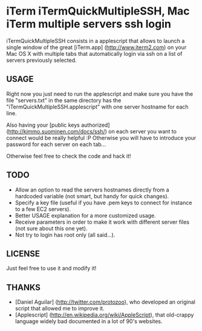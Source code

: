 # iTerm iTermQuickMultipleSSH, Mac iTerm multiple servers ssh login

iTermQuickMultipleSSH consists in a applescript that allows to launch a single 
window of the great [iTerm.app] (http://www.iterm2.com) on your Mac OS X with multiple tabs 
that automatically login via ssh on a list of servers previously selected.

## USAGE 

Right now you just need to run the applescript and make sure you have the file "servers.txt"
in the same directory has the "iTermQuickMultipleSSH.applescript" with one server hostname for each 
line.

Also having your [public keys authorized] (http://kimmo.suominen.com/docs/ssh/) on each server you want to connect would be really 
helpful :P Otherwise you will have to introduce your password for each server on each tab... 

Otherwise feel free to check the code and hack it!

## TODO 

- Allow an option to read the servers hostnames directly from a hardcoded variable (not smart, but handy for quick changes).
- Specify a key file (useful if you have .pem keys to connect for instance to a few EC2 servers).
- Better USAGE explanation for a more customized usage.
- Receive parameters in order to make it work with different server files (not sure about this one yet).
- Not try to login has root only (all said...).

## LICENSE

Just feel free to use it and modify it! 

## THANKS 

 - [Daniel Aguilar] (http://twitter.com/protozoo), who developed an original script that allowed me to improve it. 
 - [Applescript] (http://en.wikipedia.org/wiki/AppleScript), that old-crappy language widely bad documented in a lot of 90's websites.